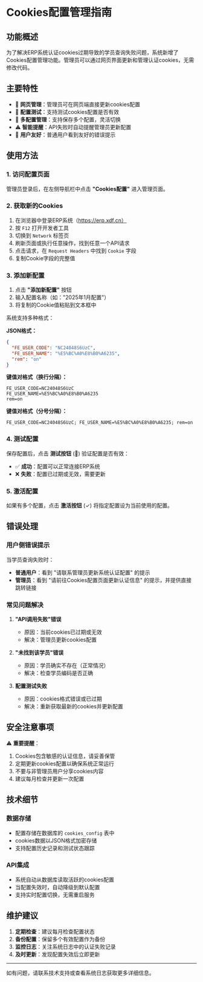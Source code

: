 # Cookies配置管理指南

## 功能概述

为了解决ERP系统认证cookies过期导致的学员查询失败问题，系统新增了Cookies配置管理功能。管理员可以通过网页界面更新和管理认证cookies，无需修改代码。

## 主要特性

- 🔐 **网页管理**：管理员可在网页端直接更新cookies配置
- 🧪 **配置测试**：支持测试cookies配置是否有效
- 🔄 **多配置管理**：支持保存多个配置，灵活切换
- ⚠️ **智能提醒**：API失败时自动提醒管理员更新配置
- 📱 **用户友好**：普通用户看到友好的错误提示

## 使用方法

### 1. 访问配置页面

管理员登录后，在左侧导航栏中点击 **"Cookies配置"** 进入管理页面。

### 2. 获取新的Cookies

1. 在浏览器中登录ERP系统（https://erp.xdf.cn）
2. 按 `F12` 打开开发者工具
3. 切换到 `Network` 标签页
4. 刷新页面或执行任意操作，找到任意一个API请求
5. 点击请求，在 `Request Headers` 中找到 `Cookie` 字段
6. 复制Cookie字段的完整值

### 3. 添加新配置

1. 点击 **"添加新配置"** 按钮
2. 输入配置名称（如："2025年1月配置"）
3. 将复制的Cookie值粘贴到文本框中

系统支持多种格式：

**JSON格式：**
```json
{
  "FE_USER_CODE": "NC24048S6UzC",
  "FE_USER_NAME": "%E5%BC%A0%E8%B0%A6235",
  "rem": "on"
}
```

**键值对格式（换行分隔）：**
```
FE_USER_CODE=NC24048S6UzC
FE_USER_NAME=%E5%BC%A0%E8%B0%A6235
rem=on
```

**键值对格式（分号分隔）：**
```
FE_USER_CODE=NC24048S6UzC; FE_USER_NAME=%E5%BC%A0%E8%B0%A6235; rem=on
```

### 4. 测试配置

保存配置后，点击 **测试按钮** (🧪) 验证配置是否有效：

- ✅ **成功**：配置可以正常连接ERP系统
- ❌ **失败**：配置已过期或无效，需要更新

### 5. 激活配置

如果有多个配置，点击 **激活按钮** (✓) 将指定配置设为当前使用的配置。

## 错误处理

### 用户侧错误提示

当学员查询失败时：

- **普通用户**：看到 "请联系管理员更新系统认证配置" 的提示
- **管理员**：看到 "请前往Cookies配置页面更新认证信息" 的提示，并提供直接跳转链接

### 常见问题解决

1. **"API调用失败"错误**
   - 原因：当前cookies已过期或无效
   - 解决：管理员更新cookies配置

2. **"未找到该学员"错误**
   - 原因：学员确实不存在（正常情况）
   - 解决：检查学员编码是否正确

3. **配置测试失败**
   - 原因：cookies格式错误或已过期
   - 解决：重新获取最新的cookies并更新配置

## 安全注意事项

⚠️ **重要提醒**：

1. Cookies包含敏感的认证信息，请妥善保管
2. 定期更新cookies配置以确保系统正常运行
3. 不要与非管理员用户分享cookies内容
4. 建议每月检查并更新一次配置

## 技术细节

### 数据存储

- 配置存储在数据库的 `cookies_config` 表中
- cookies数据以JSON格式加密存储
- 支持配置历史记录和测试状态跟踪

### API集成

- 系统自动从数据库读取活跃的cookies配置
- 当配置失效时，自动降级到默认配置
- 支持实时配置切换，无需重启服务

## 维护建议

1. **定期检查**：建议每月检查配置状态
2. **备份配置**：保留多个有效配置作为备份
3. **监控日志**：关注系统日志中的认证失败记录
4. **及时更新**：发现配置失效后立即更新

---

如有问题，请联系技术支持或查看系统日志获取更多详细信息。 